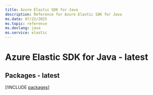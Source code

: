 ```yaml
---
title: Azure Elastic SDK for Java
description: Reference for Azure Elastic SDK for Java
ms.date: 07/22/2025
ms.topic: reference
ms.devlang: java
ms.service: elastic
---
```

# Azure Elastic SDK for Java - latest
## Packages - latest
[!INCLUDE [packages](elastic-index.md)]